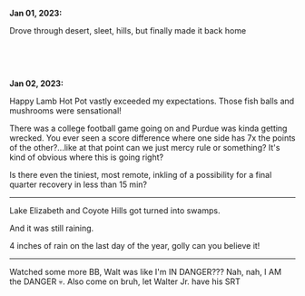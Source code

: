 **Jan 01, 2023:**

Drove through desert, sleet, hills, but finally made it back home

&nbsp;

&nbsp;

**Jan 02, 2023:**

Happy Lamb Hot Pot vastly exceeded my expectations. Those fish balls and mushrooms were sensational!

There was a college football game going on and Purdue was kinda getting wrecked. You ever seen a score difference where one side has 7x the points of the other?...like at that point can we just mercy rule or something? It's kind of obvious where this is going right? 

Is there even the tiniest, most remote, inkling of a possibility for a final quarter recovery in less than 15 min?

---

Lake Elizabeth and Coyote Hills got turned into swamps. 

And it was still raining. 

4 inches of rain on the last day of the year, golly can you believe it!

---

Watched some more BB, Walt was like I'm IN DANGER??? Nah, nah, I AM the DANGER 💀. Also come on bruh, let Walter Jr. have his SRT

&nbsp;

&nbsp;
